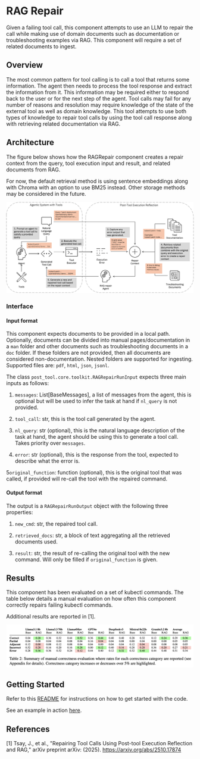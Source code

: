# RAG Repair
Given a failing tool call, this component attempts to use an LLM to repair the call while making use of domain documents such as documentation or troubleshooting examples via RAG. This component will require a set of related documents to ingest.

## Overview
The most common pattern for tool calling is to call a tool that returns some information. The agent then needs to process the tool response and extract the information from it. This information may be required either to respond back to the user or for the next step of the agent. Tool calls may fail for any number of reasons and resolution may require knowledge of the state of the external tool as well as domain knowledge. This tool attempts to use both types of knowledge to repair tool calls by using the tool call response along with retrieving related documentation via RAG.


## Architecture
The figure below shows how the RAGRepair component creates a repair context from the query, tool execution input and result, and related documents from RAG.

For now, the default retrieval method is using sentence embeddings along with Chroma with an option to use BM25 instead. Other storage methods may be considered in the future.

![rag_architecture](../assets/img_ragrepair_architecture.png)

### Interface

#### Input format
This component expects documents to be provided in a local path. Optionally, documents can be divided into manual pages/documentation in a `man` folder and other documents such as troubleshooting documents in a `doc` folder. If these folders are not provided, then all documents are considered non-documentation. Nested folders are supported for ingesting. Supported files are: `pdf`, `html`, `json`, `jsonl`.

The class `post_tool.core.toolkit.RAGRepairRunInput` expects three main inputs as follows:

1. `messages`: List[BaseMessages], a list of messages from the agent, this is optional but will be used to infer the task at hand if `nl_query` is not provided.

2. `tool_call`: str, this is the tool call generated by the agent.

3. `nl_query`: str (optional), this is the natural language description of the task at hand, the agent should be using this to generate a tool call. Takes priority over `messages`.

4. `error`: str (optional), this is the response from the tool, expected to describe what the error is.

5`original_function`: function (optional), this is the original tool that was called, if provided will re-call the tool with the repaired command.

#### Output format
The output is a `RAGRepairRunOutput` object with the following three properties:

1. `new_cmd`: str, the repaired tool call.

2. `retrieved_docs`: str, a block of text aggregating all the retrieved documents used.

3. `result`: str, the result of re-calling the original tool with the new command. Will only be filled if `original_function` is given.


## Results
This component has been evaluated on a set of kubectl commands. The table below details a manual evaluation on how often this component correctly repairs failing kubectl commands.

Additional results are reported in [1].

![rag_results](../assets/img_ragrepair_eval.png)

## Getting Started
Refer to this [README](https://github.com/AgentToolkit/agent-lifecycle-toolkit/blob/main/altk/post_tool/rag_repair/README.md) for instructions on how to get started with the code.

See an example in action [here](https://github.com/AgentToolkit/agent-lifecycle-toolkit/blob/main/examples/rag_repair.ipynb).

## References
[1] Tsay, J., et al., "Repairing Tool Calls Using Post-tool Execution Reflection and RAG," arXiv preprint arXiv: (2025).  https://arxiv.org/abs/2510.17874
